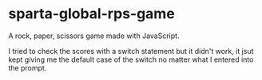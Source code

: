 # sparta-global-rps-game
A rock, paper, scissors game made with JavaScript.

I tried to check the scores with a switch statement but it didn't work, it jsut kept giving me the default case of the switch no matter what I entered into the prompt.
